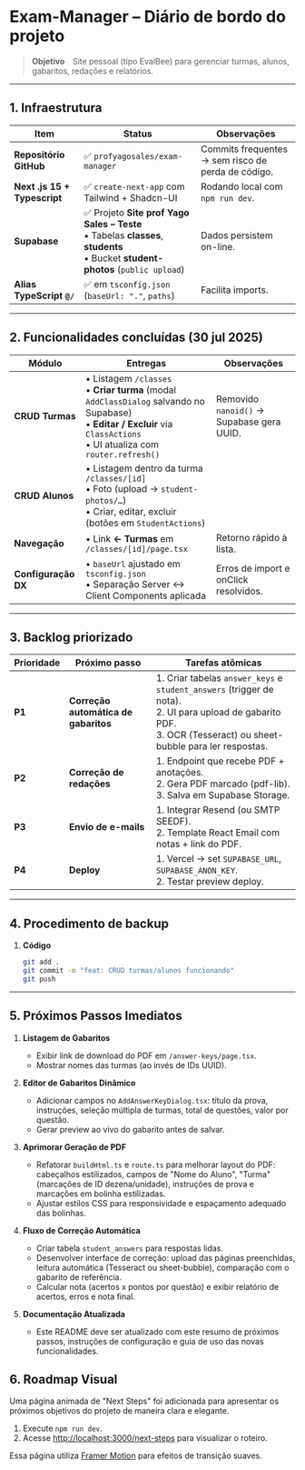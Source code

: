 # Exam-Manager – Diário de bordo do projeto
> **Objetivo** Site pessoal (tipo EvalBee) para gerenciar turmas, alunos, gabaritos, redações e relatórios.

---

## 1. Infraestrutura

| Item | Status | Observações |
|------|--------|-------------|
| **Repositório GitHub** | ✅ `profyagosales/exam-manager` | Commits frequentes → sem risco de perda de código. |
| **Next .js 15 + Typescript** | ✅ `create-next-app` com Tailwind + Shadcn-UI | Rodando local com `npm run dev`. |
| **Supabase** | ✅ Projeto **Site prof Yago Sales – Teste**<br>  • Tabelas **classes**, **students**<br>  • Bucket **student-photos** (`public upload`) | Dados persistem on-line. |
| **Alias TypeScript `@/`** | ✅ em `tsconfig.json` (`baseUrl: "."`, `paths`) | Facilita imports. |

---

## 2. Funcionalidades concluídas (30 jul 2025)

| Módulo | Entregas | Observações |
|--------|----------|-------------|
| **CRUD Turmas** | • Listagem `/classes`<br>• **Criar turma** (modal `AddClassDialog` salvando no Supabase)<br>• **Editar / Excluir** via `ClassActions`<br>• UI atualiza com `router.refresh()` | Removido `nanoid()` → Supabase gera UUID. |
| **CRUD Alunos** | • Listagem dentro da turma `/classes/[id]`<br>• Foto (upload → `student-photos/…`)<br>• Criar, editar, excluir (botões em `StudentActions`) | |
| **Navegação** | • Link **← Turmas** em `/classes/[id]/page.tsx` | Retorno rápido à lista. |
| **Configuração DX** | • `baseUrl` ajustado em `tsconfig.json`<br>• Separação Server ↔ Client Components aplicada | Erros de import e onClick resolvidos. |

---

## 3. Backlog priorizado

| Prioridade | Próximo passo | Tarefas atômicas |
|------------|---------------|------------------|
| **P1** | **Correção automática de gabaritos** | 1. Criar tabelas `answer_keys` e `student_answers` (trigger de nota).<br>2. UI para upload de gabarito PDF.<br>3. OCR (Tesseract) ou sheet-bubble para ler respostas. |
| **P2** | **Correção de redações** | 1. Endpoint que recebe PDF + anotações.<br>2. Gera PDF marcado (pdf-lib).<br>3. Salva em Supabase Storage. |
| **P3** | **Envio de e-mails** | 1. Integrar Resend (ou SMTP SEEDF).<br>2. Template React Email com notas + link do PDF. |
| **P4** | **Deploy** | 1. Vercel → set `SUPABASE_URL`, `SUPABASE_ANON_KEY`.<br>2. Testar preview deploy. |

---

## 4. Procedimento de backup

1. **Código**  
   ```bash
   git add .
   git commit -m "feat: CRUD turmas/alunos funcionando"
   git push
---

## 5. Próximos Passos Imediatos

1. **Listagem de Gabaritos**  
   - Exibir link de download do PDF em `/answer-keys/page.tsx`.  
   - Mostrar nomes das turmas (ao invés de IDs UUID).

2. **Editor de Gabaritos Dinâmico**  
   - Adicionar campos no `AddAnswerKeyDialog.tsx`: título da prova, instruções, seleção múltipla de turmas, total de questões, valor por questão.  
   - Gerar preview ao vivo do gabarito antes de salvar.

3. **Aprimorar Geração de PDF**  
   - Refatorar `buildHtml.ts` e `route.ts` para melhorar layout do PDF: cabeçalhos estilizados, campos de "Nome do Aluno", "Turma" (marcações de ID dezena/unidade), instruções de prova e marcações em bolinha estilizadas.  
   - Ajustar estilos CSS para responsividade e espaçamento adequado das bolinhas.

4. **Fluxo de Correção Automática**  
   - Criar tabela `student_answers` para respostas lidas.  
   - Desenvolver interface de correção: upload das páginas preenchidas, leitura automática (Tesseract ou sheet-bubble), comparação com o gabarito de referência.  
   - Calcular nota (acertos x pontos por questão) e exibir relatório de acertos, erros e nota final.

5. **Documentação Atualizada**  
   - Este README deve ser atualizado com este resumo de próximos passos, instruções de configuração e guia de uso das novas funcionalidades.

## 6. Roadmap Visual

Uma página animada de "Next Steps" foi adicionada para apresentar os próximos objetivos do projeto de maneira clara e elegante.

1. Execute `npm run dev`.
2. Acesse [http://localhost:3000/next-steps](http://localhost:3000/next-steps) para visualizar o roteiro.

Essa página utiliza [Framer Motion](https://www.framer.com/motion/) para efeitos de transição suaves.
